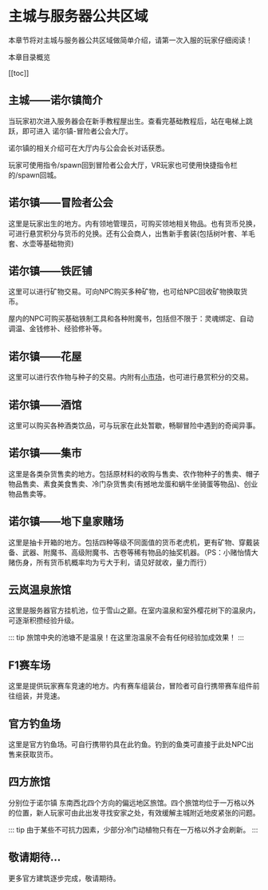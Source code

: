 # 主城与服务器公共区域

本章节将对主城与服务器公共区域做简单介绍，请第一次入服的玩家仔细阅读！

本章目录概览

[[toc]]

## 主城——诺尔镇简介

当玩家初次进入服务器会在新手教程屋出生。查看完基础教程后，站在电梯上跳跃，即可进入 诺尔镇-冒险者公会大厅。

诺尔镇的相关介绍可在大厅内与公会会长对话获悉。

玩家可使用指令/spawn回到冒险者公会大厅，VR玩家也可使用快捷指令栏的/spawn回城。

## 诺尔镇——冒险者公会

这里是玩家出生的地方。内有领地管理员，可购买领地相关物品。也有货币兑换，可进行悬赏积分与货币的兑换。还有公会商人，出售新手套装(包括树叶套、羊毛套、水壶等基础物资)

## 诺尔镇——铁匠铺

这里可以进行矿物交易。可向NPC购买多种矿物，也可给NPC回收矿物换取货币。

屋内的NPC可购买基础铁制工具和各种附魔书，包括但不限于：灵魂绑定、自动调温、金钱修补、经验修补等。

## 诺尔镇——花屋

这里可以进行农作物与种子的交易。内附有[小市场](/eco.md#悬赏积分系统——小市场)，也可进行悬赏积分的交易。

## 诺尔镇——酒馆

这里可以购买各种酒类饮品，可与玩家在此处暂歇，畅聊冒险中遇到的奇闻异事。

## 诺尔镇——集市

这里是各类杂货售卖的地方。包括原材料的收购与售卖、农作物种子的售卖、帽子物品售卖、素食美食售卖、冷门杂货售卖(有撼地龙蛋和蜗牛坐骑蛋等物品)、创业物品售卖等。

## 诺尔镇——地下皇家赌场

这里是抽卡开箱的地方。包括四种等级不同面值的货币老虎机，更有矿物、穿戴装备、武器、附魔书、高级附魔书、古卷等稀有物品的抽奖机器。（PS：小赌怡情大赌伤身，所有货币机概率均为亏大于利，请见好就收，量力而行）

## 云岚温泉旅馆

这里是服务器官方挂机池，位于雪山之巅。在室内温泉和室外樱花树下的温泉内，可逐渐积攒经验升级。

::: tip
旅馆中央的池塘不是温泉！在这里泡温泉不会有任何经验加成效果！
:::

## F1赛车场

这里是提供玩家赛车竞速的地方。内有赛车组装台，冒险者可自行携带赛车组件前往组装，并竞速。

## 官方钓鱼场

这里是官方钓鱼场。可自行携带钓具在此钓鱼。钓到的鱼类可直接于此处NPC出售来获取货币。

## 四方旅馆

分别位于诺尔镇 东南西北四个方向的偏远地区旅馆。四个旅馆均位于一万格以外的位置，新人玩家可由此出发寻找安家之处，有效缓解主城附近地皮紧张的问题。

::: tip
由于某些不可抗力因素，少部分冷门动植物只有在一万格以外才会刷新。
:::

## 敬请期待...

更多官方建筑逐步完成，敬请期待。